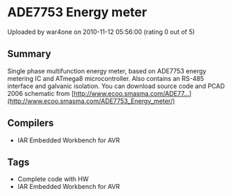 # ADE7753 Energy meter

Uploaded by war4one on 2010-11-12 05:56:00 (rating 0 out of 5)

## Summary

Single phase multifunction energy meter, based on ADE7753 energy metering IC and ATmega8 microcontroller. Also contains an RS-485 interface and galvanic isolation. You can download source code and PCAD 2006 schematic from [http://www.ecoo.smasma.com/ADE77...](http://www.ecoo.smasma.com/ADE7753_Energy_meter/)

## Compilers

- IAR Embedded Workbench for AVR

## Tags

- Complete code with HW
- IAR Embedded Workbench for AVR
